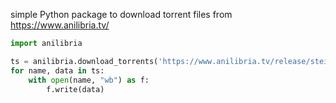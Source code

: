 simple Python package to download torrent files from https://www.anilibria.tv/

```python
import anilibria

ts = anilibria.download_torrents('https://www.anilibria.tv/release/steins-gate-zero.html')
for name, data in ts:
    with open(name, "wb") as f:
        f.write(data)
```
